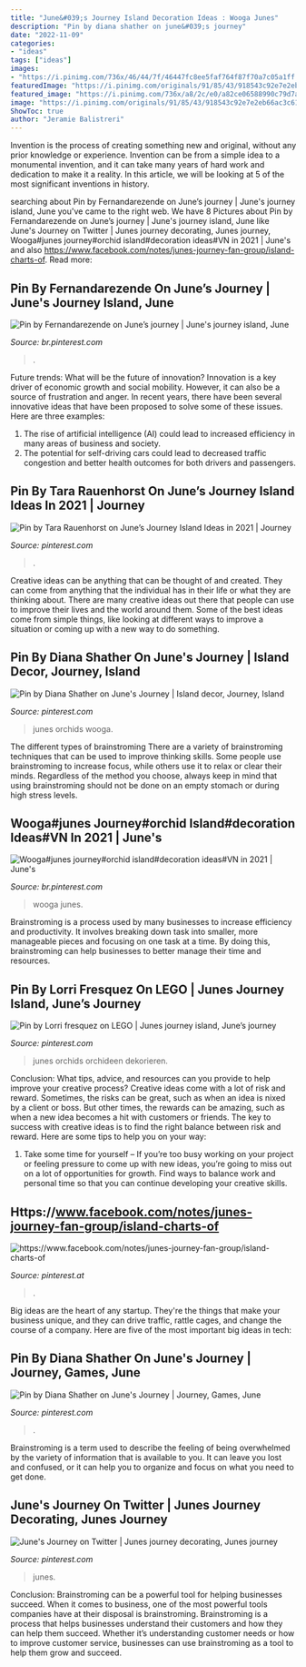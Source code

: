 ```yaml
---
title: "June&#039;s Journey Island Decoration Ideas : Wooga Junes"
description: "Pin by diana shather on june&#039;s journey"
date: "2022-11-09"
categories:
- "ideas"
tags: ["ideas"]
images:
- "https://i.pinimg.com/736x/46/44/7f/46447fc8ee5faf764f87f70a7c05a1ff.jpg"
featuredImage: "https://i.pinimg.com/originals/91/85/43/918543c92e7e2eb66ac3c6119a87e04c.jpg"
featured_image: "https://i.pinimg.com/736x/a8/2c/e0/a82ce06588990c79d7a764249d57b130.jpg"
image: "https://i.pinimg.com/originals/91/85/43/918543c92e7e2eb66ac3c6119a87e04c.jpg"
ShowToc: true
author: "Jeramie Balistreri"
---
```



Invention is the process of creating something new and original, without any prior knowledge or experience. Invention can be from a simple idea to a monumental invention, and it can take many years of hard work and dedication to make it a reality. In this article, we will be looking at 5 of the most significant inventions in history.

	

		
searching about Pin by Fernandarezende on June’s journey | June&#039;s journey island, June you've came to the right web. We have 8 Pictures about Pin by Fernandarezende on June’s journey | June&#039;s journey island, June like June&#039;s Journey on Twitter | Junes journey decorating, Junes journey, Wooga#junes journey#orchid island#decoration ideas#VN in 2021 | June&#039;s and also https://www.facebook.com/notes/junes-journey-fan-group/island-charts-of. Read more:
		
    
## Pin By Fernandarezende On June’s Journey | June&#039;s Journey Island, June

<img loading=lazy src="https://i.pinimg.com/736x/e4/68/f6/e468f6c24cbd3347c08a6790450a96f4.jpg" onerror="this.onerror=null;this.src='https://tse4.mm.bing.net/th?id=OIP.t90tnLj3mwu43zm26AGnVwHaFj&amp;pid=15.1';" alt="Pin by Fernandarezende on June’s journey | June&#039;s journey island, June">

_Source: br.pinterest.com_

>. 

	

Future trends: What will be the future of innovation?
Innovation is a key driver of economic growth and social mobility. However, it can also be a source of frustration and anger. In recent years, there have been several innovative ideas that have been proposed to solve some of these issues. Here are three examples:
1. The rise of artificial intelligence (AI) could lead to increased efficiency in many areas of business and society.
2. The potential for self-driving cars could lead to decreased traffic congestion and better health outcomes for both drivers and passengers.

    
## Pin By Tara Rauenhorst On June’s Journey Island Ideas In 2021 | Journey

<img loading=lazy src="https://i.pinimg.com/736x/a8/2c/e0/a82ce06588990c79d7a764249d57b130.jpg" onerror="this.onerror=null;this.src='https://tse2.mm.bing.net/th?id=OIP.H-QX7_xITjochEAmlfu9SAHaIn&amp;pid=15.1';" alt="Pin by Tara Rauenhorst on June’s Journey Island Ideas in 2021 | Journey">

_Source: pinterest.com_

>. 

	

Creative ideas can be anything that can be thought of and created. They can come from anything that the individual has in their life or what they are thinking about. There are many creative ideas out there that people can use to improve their lives and the world around them. Some of the best ideas come from simple things, like looking at different ways to improve a situation or coming up with a new way to do something.

    
## Pin By Diana Shather On June&#039;s Journey | Island Decor, Journey, Island

<img loading=lazy src="https://i.pinimg.com/736x/0e/6e/d4/0e6ed412bb75ef038b68be8da6f43419.jpg" onerror="this.onerror=null;this.src='https://tse3.mm.bing.net/th?id=OIP.zjcc_Nd1iPiGZea68TkOfAHaG5&amp;pid=15.1';" alt="Pin by Diana Shather on June&#039;s Journey | Island decor, Journey, Island">

_Source: pinterest.com_

>junes orchids wooga. 

	

The different types of brainstroming
There are a variety of brainstroming techniques that can be used to improve thinking skills. Some people use brainstroming to increase focus, while others use it to relax or clear their minds. Regardless of the method you choose, always keep in mind that using brainstroming should not be done on an empty stomach or during high stress levels.

    
## Wooga#junes Journey#orchid Island#decoration Ideas#VN In 2021 | June&#039;s

<img loading=lazy src="https://i.pinimg.com/736x/46/44/7f/46447fc8ee5faf764f87f70a7c05a1ff.jpg" onerror="this.onerror=null;this.src='https://tse2.mm.bing.net/th?id=OIP.XyW7Wvq-0d34RuRh7u489QHaGZ&amp;pid=15.1';" alt="Wooga#junes journey#orchid island#decoration ideas#VN in 2021 | June&#039;s">

_Source: br.pinterest.com_

>wooga junes. 

	

Brainstroming is a process used by many businesses to increase efficiency and productivity. It involves breaking down task into smaller, more manageable pieces and focusing on one task at a time. By doing this, brainstroming can help businesses to better manage their time and resources.

    
## Pin By Lorri Fresquez On LEGO | Junes Journey Island, June’s Journey

<img loading=lazy src="https://i.pinimg.com/originals/91/85/43/918543c92e7e2eb66ac3c6119a87e04c.jpg" onerror="this.onerror=null;this.src='https://tse4.mm.bing.net/th?id=OIP.z3nbHfYsDBgs_BF7Kxc5JgHaFR&amp;pid=15.1';" alt="Pin by Lorri fresquez on LEGO | Junes journey island, June’s journey">

_Source: pinterest.com_

>junes orchids orchideen dekorieren. 

	

Conclusion: What tips, advice, and resources can you provide to help improve your creative process?
Creative ideas come with a lot of risk and reward. Sometimes, the risks can be great, such as when an idea is nixed by a client or boss. But other times, the rewards can be amazing, such as when a new idea becomes a hit with customers or friends. The key to success with creative ideas is to find the right balance between risk and reward. Here are some tips to help you on your way: 
1. Take some time for yourself – If you’re too busy working on your project or feeling pressure to come up with new ideas, you’re going to miss out on a lot of opportunities for growth. Find ways to balance work and personal time so that you can continue developing your creative skills. 


    
## Https://www.facebook.com/notes/junes-journey-fan-group/island-charts-of

<img loading=lazy src="https://i.pinimg.com/originals/70/53/d3/7053d31b9c00245c057cec9d0aee4e1f.jpg" onerror="this.onerror=null;this.src='https://tse2.mm.bing.net/th?id=OIP.H4cQlDyO48QjfrSnRkjyHwHaFy&amp;pid=15.1';" alt="https://www.facebook.com/notes/junes-journey-fan-group/island-charts-of">

_Source: pinterest.at_

>. 

	

Big ideas are the heart of any startup. They're the things that make your business unique, and they can drive traffic, rattle cages, and change the course of a company. Here are five of the most important big ideas in tech: 

    
## Pin By Diana Shather On June&#039;s Journey | Journey, Games, June

<img loading=lazy src="https://i.pinimg.com/736x/32/b0/4e/32b04eb60e20695a4c07add1e387f531.jpg" onerror="this.onerror=null;this.src='https://tse1.mm.bing.net/th?id=OIP.PrcpktPd7cfFfdienyMKZAHaFr&amp;pid=15.1';" alt="Pin by Diana Shather on June&#039;s Journey | Journey, Games, June">

_Source: pinterest.com_

>. 

	

Brainstroming is a term used to describe the feeling of being overwhelmed by the variety of information that is available to you. It can leave you lost and confused, or it can help you to organize and focus on what you need to get done.

    
## June&#039;s Journey On Twitter | Junes Journey Decorating, Junes Journey

<img loading=lazy src="https://i.pinimg.com/736x/f5/23/b7/f523b7c3da8c4d2059e8303312589479.jpg" onerror="this.onerror=null;this.src='https://tse4.mm.bing.net/th?id=OIP.E0ENC5oSglNjXlSJTTYSxQHaEo&amp;pid=15.1';" alt="June&#039;s Journey on Twitter | Junes journey decorating, Junes journey">

_Source: pinterest.com_

>junes. 

	

Conclusion: Brainstroming can be a powerful tool for helping businesses succeed.
When it comes to business, one of the most powerful tools companies have at their disposal is brainstroming. Brainstroming is a process that helps businesses understand their customers and how they can help them succeed. Whether it’s understanding customer needs or how to improve customer service, businesses can use brainstroming as a tool to help them grow and succeed.

